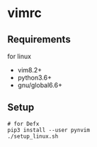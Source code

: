 # vimrc

## Requirements

for linux
- vim8.2+
- python3.6+
- gnu/global6.6+

## Setup

```shell
# for Defx
pip3 install --user pynvim
./setup_linux.sh
```
